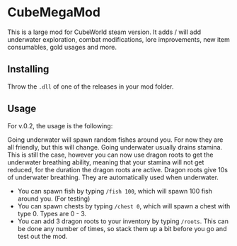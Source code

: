 # CubeMegaMod
This is a large mod for CubeWorld steam version. It adds / will add underwater exploration, combat modifications,
lore improvements, new item consumables, gold usages and more.

## Installing
Throw the `.dll` of one of the releases in your mod folder.

## Usage
For v.0.2, the usage is the following:

Going underwater will spawn random fishes around you. For now they are all friendly, but this will change.
Going underwater usually drains stamina. 
This is still the case, however you can now use dragon roots to get the underwater breathing ability, meaning that your stamina will not get reduced, for the duration the dragon roots are active.
Dragon roots give 10s of underwater breathing. 
They are automatically used when underwater.

- You can spawn fish by typing `/fish 100`, which will spawn 100 fish around you. (For testing)
- You can spawn chests by typing `/chest 0`, which will spawn a chest with type 0. Types are 0 - 3.
- You can add 3 dragon roots to your inventory by typing `/roots`. This can be done any number of times, so stack them up a bit before you go and test out the mod.